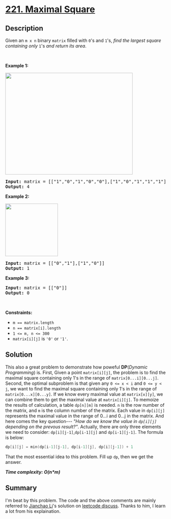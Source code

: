 # [221. Maximal Square](https://leetcode.com/problems/maximal-square/)

## Description

<div class="content__u3I1 question-content__JfgR"><div><p>Given an <code>m x n</code> binary <code>matrix</code> filled with <code>0</code>'s and <code>1</code>'s, <em>find the largest square containing only</em> <code>1</code>'s <em>and return its area</em>.</p>

<p>&nbsp;</p>
<p><strong>Example 1:</strong></p>
<img alt="" src="https://assets.leetcode.com/uploads/2020/11/26/max1grid.jpg" style="width: 400px; height: 319px;">
<pre><strong>Input:</strong> matrix = [["1","0","1","0","0"],["1","0","1","1","1"],["1","1","1","1","1"],["1","0","0","1","0"]]
<strong>Output:</strong> 4
</pre>

<p><strong>Example 2:</strong></p>
<img alt="" src="https://assets.leetcode.com/uploads/2020/11/26/max2grid.jpg" style="width: 165px; height: 165px;">
<pre><strong>Input:</strong> matrix = [["0","1"],["1","0"]]
<strong>Output:</strong> 1
</pre>

<p><strong>Example 3:</strong></p>

<pre><strong>Input:</strong> matrix = [["0"]]
<strong>Output:</strong> 0
</pre>

<p>&nbsp;</p>
<p><strong>Constraints:</strong></p>

<ul>
	<li><code>m == matrix.length</code></li>
	<li><code>n == matrix[i].length</code></li>
	<li><code>1 &lt;= m, n &lt;= 300</code></li>
	<li><code>matrix[i][j]</code> is <code>'0'</code> or <code>'1'</code>.</li>
</ul>
</div></div>

## Solution
This also a great problem to demonstrate how poweful **DP**(_Dynamic Programming_) is. First, Given a point `matrix[i][j]`, the problem is to find the maximal square containing only 1's in the range of `matrix[0...i][0...j]`. Second, the optimal subproblem is that given any `0 <= x < i` and `0 <= y < j`, we want to find the maximal square containing only 1's in the range of `matrix[0...x][0...y]`. If we know every maximal value at `matrix[x][y]`, we can combine them to get the maximal value at `matrix[i][j]`.
To memoize the results of calculation, a table `dp[n][m]` is needed. `n` is the row number of the matrix, and `m` is the column number of the matrix. Each value in `dp[i][j]` represents the maximal value in the range of 0...i and 0...j in the matrix. And here comes the key question--- _"How do we know the value in `dp[i][j]` depending on the prevous result?"_. Actually, there are only three elements we need to consider: `dp[i][j-1]`,`dp[i-1][j]` and `dp[i-1][j-1]`. The formula is below:
```cpp
dp[i][j] = min(dp[i-1][j-1], dp[i-1][j], dp[i][j-1]) + 1
```
That the most essential idea to this problem. Fill up `dp`, then we get the answer.

_**Time complexity: O(n*m)**_

## Summary
I'm beat by this problem. The code and the above comments are mainly referred to [Jianchao Li](https://leetcode.com/jianchao-li/)'s solution on [leetcode discuss](https://leetcode.com/problems/maximal-square/discuss/61803/C%2B%2B-space-optimized-DP). Thanks to him, I learn a lot from his explaination.
